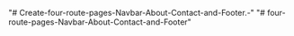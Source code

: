 "# Create-four-route-pages-Navbar-About-Contact-and-Footer.-" 
"# four-route-pages-Navbar-About-Contact-and-Footer" 
